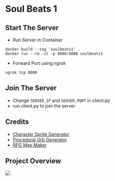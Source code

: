 # Soul Beats 1

## Start The Server

- Run Server in Container
```
docker build --tag 'soulbeats1' .
docker run --rm -it -p 8080:8080 soulbeats1
```

- Forward Port using ngrok
```
ngrok tcp 8080
```

## Join The Server
- Change `SERVER_IP` and `SERVER_PORT` in client.py
- run client.py to join the server

## Credits
- [Character Sprite Generator](https://sanderfrenken.github.io/Universal-LPC-Spritesheet-Character-Generator)
- [Procedural Orb Generator](https://itch.io/queue/c/1866035/pixel-art-generators?game_id=1495273)
- [RPG Map Maker](https://deepnight.net/tools/rpg-map/)

## Project Overview
<img src="https://github.com/zenosaika/SoulBeats1/blob/main/project_overview.png">